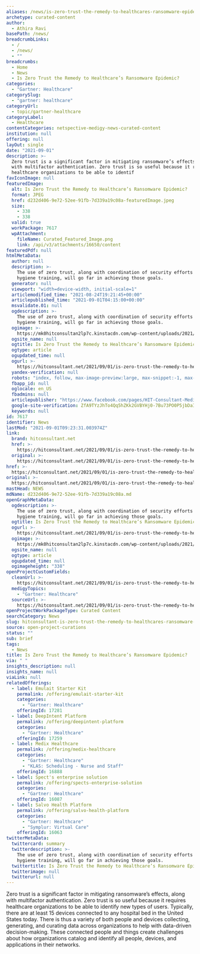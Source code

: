 ```yaml
---
aliases: /news/is-zero-trust-the-remedy-to-healthcares-ransomware-epidemic
archetype: curated-content
author:
  - Athira Ravi
basePath: /news/
breadcrumbLinks:
  - /
  - /news/
  - ""
breadcrumbs:
  - Home
  - News
  - Is Zero Trust the Remedy to Healthcare’s Ransomware Epidemic?
categories:
  - "Gartner: Healthcare"
categorySlug:
  - "gartner: healthcare"
categoryUrl:
  - topic/gartner-healthcare
categoryLabel:
  - Healthcare
contentCategories: netspective-medigy-news-curated-content
institution: null
offering: null
layOut: single
date: "2021-09-01"
description: >-
  Zero trust is a significant factor in mitigating ransomware’s effects, along
  with multifactor authentication. Zero trust is so useful because it requires
  healthcare organizations to be able to identif
favIconImage: null
featuredImage:
  alt: Is Zero Trust the Remedy to Healthcare’s Ransomware Epidemic?
  format: JPEG
  href: d232d406-9e72-52ee-91fb-7d339a19c08a-featuredImage.jpeg
  size:
    - 338
    - 338
  valid: true
  workPackage: 7617
  wpAttachment:
    fileName: Curated_Featured_Image.png
    link: /api/v3/attachments/16650/content
featuredPdf: null
htmlMetaData:
  author: null
  description: >-
    The use of zero trust, along with coordination of security efforts and cyber
    hygiene training, will go far in achieving those goals.
  generator: null
  viewport: "width=device-width, initial-scale=1"
  articlemodified_time: "2021-08-24T19:21:45+00:00"
  articlepublished_time: "2021-09-01T04:15:00+00:00"
  msvalidate.01: null
  ogdescription: >-
    The use of zero trust, along with coordination of security efforts and cyber
    hygiene training, will go far in achieving those goals.
  ogimage: >-
    https://mk0hitconsultan2lp7c.kinstacdn.com/wp-content/uploads/2021/08/FTNT_Troy-Ament_headshot_24Sept20.png
  ogsite_name: null
  ogtitle: Is Zero Trust the Remedy to Healthcare’s Ransomware Epidemic?
  ogtype: article
  ogupdated_time: null
  ogurl: >-
    https://hitconsultant.net/2021/09/01/is-zero-trust-the-remedy-to-healthcares-ransomware-epidemic/
  yandex-verification: null
  robots: "index, follow, max-image-preview:large, max-snippet:-1, max-video-preview:-1"
  fbapp_id: null
  oglocale: en_US
  fbadmins: null
  articlepublisher: "https://www.facebook.com/pages/HIT-Consultant-Media/302199219847409"
  google-site-verification: ZfA9TYzJhTo4Qq5hZKk2GVBYHj0-7Bu73PO0P5jbDaI
  keywords: null
id: 7617
identifier: News
lastMod: "2021-09-01T09:23:31.003974Z"
link:
  brand: hitconsultant.net
  href: >-
    https://hitconsultant.net/2021/09/01/is-zero-trust-the-remedy-to-healthcares-ransomware-epidemic/#.YS8T144zbIU
  original: >-
    https://hitconsultant.net/2021/09/01/is-zero-trust-the-remedy-to-healthcares-ransomware-epidemic/#.YS8T144zbIU
href: >-
  https://hitconsultant.net/2021/09/01/is-zero-trust-the-remedy-to-healthcares-ransomware-epidemic/#.YS8T144zbIU
original: >-
  https://hitconsultant.net/2021/09/01/is-zero-trust-the-remedy-to-healthcares-ransomware-epidemic/#.YS8T144zbIU
mastHead: NEWS
mdName: d232d406-9e72-52ee-91fb-7d339a19c08a.md
openGraphMetaData:
  ogdescription: >-
    The use of zero trust, along with coordination of security efforts and cyber
    hygiene training, will go far in achieving those goals.
  ogtitle: Is Zero Trust the Remedy to Healthcare’s Ransomware Epidemic?
  ogurl: >-
    https://hitconsultant.net/2021/09/01/is-zero-trust-the-remedy-to-healthcares-ransomware-epidemic/
  ogimage: >-
    https://mk0hitconsultan2lp7c.kinstacdn.com/wp-content/uploads/2021/08/FTNT_Troy-Ament_headshot_24Sept20.png
  ogsite_name: null
  ogtype: article
  ogupdated_time: null
  ogimageheight: "338"
openProjectCustomFields:
  cleanUrl: >-
    https://hitconsultant.net/2021/09/01/is-zero-trust-the-remedy-to-healthcares-ransomware-epidemic/#.YS8T144zbIU
  medigyTopics:
    - "Gartner: Healthcare"
  sourceUrl: >-
    https://hitconsultant.net/2021/09/01/is-zero-trust-the-remedy-to-healthcares-ransomware-epidemic/#.YS8T144zbIU
openProjectWorkPackageType: Curated Content
searchCategory: News
slug: hitconsultant-is-zero-trust-the-remedy-to-healthcares-ransomware-epidemic-test
source: open-project-curations
status: ""
sub: brief
tags:
  - News
title: Is Zero Trust the Remedy to Healthcare’s Ransomware Epidemic?
via: " "
insights_description: null
insights_name: null
viaLink: null
relatedOfferings:
  - label: Emulait Starter Kit
    permalink: /offering/emulait-starter-kit
    categories:
      - "Gartner: Healthcare"
    offeringId: 17281
  - label: DeepIntent Platform
    permalink: /offering/deepintent-platform
    categories:
      - "Gartner: Healthcare"
    offeringId: 17259
  - label: Medix Healthcare
    permalink: /offering/medix-healthcare
    categories:
      - "Gartner: Healthcare"
      - "KLAS: Scheduling - Nurse and Staff"
    offeringId: 16888
  - label: Spect's enterprise solution
    permalink: /offering/spects-enterprise-solution
    categories:
      - "Gartner: Healthcare"
    offeringId: 16087
  - label: Salvo Health Platform
    permalink: /offering/salvo-health-platform
    categories:
      - "Gartner: Healthcare"
      - "Symplur: Virtual Care"
    offeringId: 16063
twitterMetaData:
  twittercard: summary
  twitterdescription: >-
    The use of zero trust, along with coordination of security efforts and cyber
    hygiene training, will go far in achieving those goals.
  twittertitle: Is Zero Trust the Remedy to Healthcare’s Ransomware Epidemic?
  twitterimage: null
  twitterurl: null
---
```


<p>Zero trust is a significant factor in mitigating ransomware’s effects, along with multifactor authentication. Zero trust is so useful because it requires healthcare organizations to be able to identify new types of users. Typically, there are at least 15 devices connected to any hospital bed in the United States today. There is thus a variety of both people and devices collecting, generating, and curating data across organizations to help with data-driven decision-making. These connected people and things create challenges about how organizations catalog and identify all people, devices, and applications in their networks.</p>
